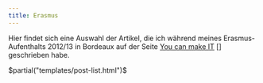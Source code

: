 ```yaml
---
title: Erasmus
---
```


Hier findet sich eine Auswahl der Artikel, die ich während meines Erasmus-Aufenthalts 2012/13 in Bordeaux auf der Seite [You can make IT] [] geschrieben habe.

$partial("templates/post-list.html")$


[You can make IT]: http://youcanmakeit.at/blog/